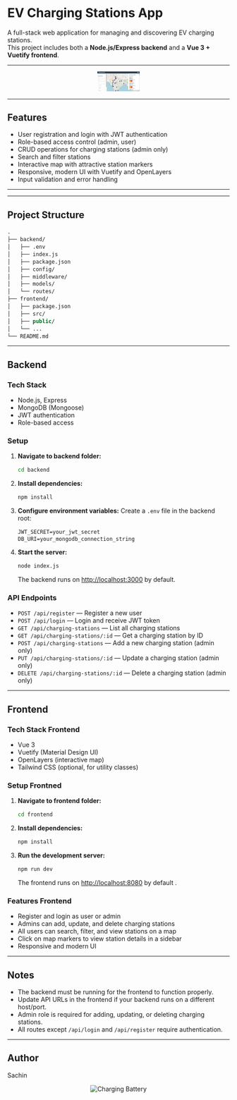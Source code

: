 # EV Charging Stations App

A full-stack web application for managing and discovering EV charging stations.  
This project includes both a **Node.js/Express backend** and a **Vue 3 + Vuetify frontend**.

---

<div align="center">

<img src="https://github.com/Sachin-fsd/all-images/blob/main/map.png?raw=true" alt="EV Charging Station" width="96" />

</div>

---

## Features

- User registration and login with JWT authentication
- Role-based access control (admin, user)
- CRUD operations for charging stations (admin only)
- Search and filter stations
- Interactive map with attractive station markers
- Responsive, modern UI with Vuetify and OpenLayers
- Input validation and error handling

---
<!-- 
<div align="center">

<img src="frontend/public/screenshots/login.png" alt="Login Page" width="350" style="margin: 10px;">
<img src="frontend/public/screenshots/map.png" alt="Map View" width="350" style="margin: 10px;">
<img src="frontend/public/screenshots/admin.png" alt="Admin Panel" width="350" style="margin: 10px;">

</div>
  <img src="frontend/public/screenshots/admin.png" alt="Admin Panel" width="350" style="margin: 10px;">
</p> -->

<!-- **(Add your own screenshots in `frontend/public/screenshots/` for best results)** -->

---

## Project Structure

```fs
.
├── backend/
│   ├── .env
│   ├── index.js
│   ├── package.json
│   ├── config/
│   ├── middleware/
│   ├── models/
│   └── routes/
├── frontend/
│   ├── package.json
│   ├── src/
│   ├── public/
│   └── ...
└── README.md
```

---

## Backend

### Tech Stack

- Node.js, Express
- MongoDB (Mongoose)
- JWT authentication
- Role-based access

### Setup

1. **Navigate to backend folder:**

   ```sh
   cd backend
   ```

2. **Install dependencies:**

   ```sh
   npm install
   ```

3. **Configure environment variables:**
   Create a `.env` file in the backend root:

   ```env
   JWT_SECRET=your_jwt_secret
   DB_URI=your_mongodb_connection_string
   ```

4. **Start the server:**

   ```sh
   node index.js
   ```

   The backend runs on [http://localhost:3000](http://localhost:3000) by default.

### API Endpoints

- `POST /api/register` — Register a new user
- `POST /api/login` — Login and receive JWT token
- `GET /api/charging-stations` — List all charging stations
- `GET /api/charging-stations/:id` — Get a charging station by ID
- `POST /api/charging-stations` — Add a new charging station (admin only)
- `PUT /api/charging-stations/:id` — Update a charging station (admin only)
- `DELETE /api/charging-stations/:id` — Delete a charging station (admin only)

---

## Frontend

### Tech Stack Frontend

- Vue 3
- Vuetify (Material Design UI)
- OpenLayers (interactive map)
- Tailwind CSS (optional, for utility classes)

### Setup Frontned

1. **Navigate to frontend folder:**

   ```sh
   cd frontend
   ```

2. **Install dependencies:**

   ```sh
   npm install
   ```

3. **Run the development server:**

   ```sh
   npm run dev
   ```

   The frontend runs on [http://localhost:8080](http://localhost:8080) by default .

### Features Frontend

- Register and login as user or admin
- Admins can add, update, and delete charging stations
- All users can search, filter, and view stations on a map
- Click on map markers to view station details in a sidebar
- Responsive and modern UI

---

## Notes

- The backend must be running for the frontend to function properly.
- Update API URLs in the frontend if your backend runs on a different host/port.
- Admin role is required for adding, updating, or deleting charging stations.
- All routes except `/api/login` and `/api/register` require authentication.

---

## Author

Sachin

<p align="center">
  <img src="[/public/logo.png](https://github.com/Sachin-fsd/all-images/blob/main/icon.png?raw=true)" alt="Charging Battery" width="96" />
</p>

